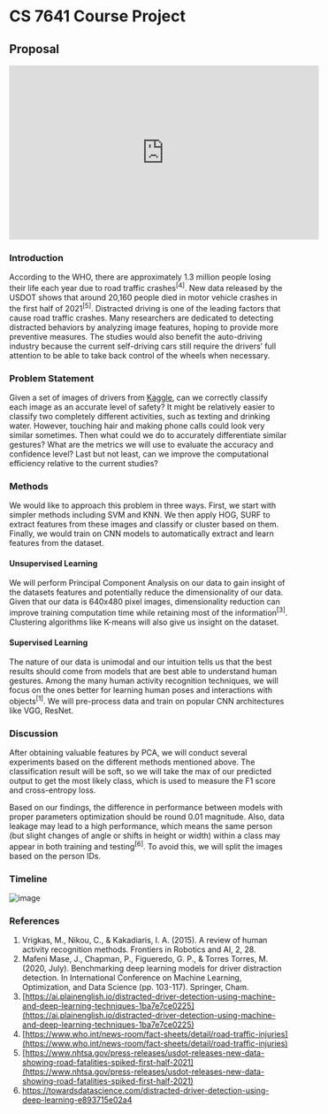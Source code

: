 
# CS 7641 Course Project

## Proposal 

<iframe width="560" height="315" src="https://www.youtube.com/embed/VoxGg14EXxU" title="YouTube video player" frameborder="0" allow="accelerometer; autoplay; clipboard-write; encrypted-media; gyroscope; picture-in-picture" allowfullscreen></iframe>

### Introduction

According to the WHO, there are approximately 1.3 million people losing their life each year due to road traffic crashes<sup>[4]</sup>. New data released by the USDOT shows that around 20,160 people died in motor vehicle crashes in the first half of 2021<sup>[5]</sup>. Distracted driving is one of the leading factors that cause road traffic crashes. Many researchers are dedicated to detecting distracted behaviors by analyzing image features, hoping to provide more preventive measures. The studies would also benefit the auto-driving industry because the current self-driving cars still require the drivers’ full attention to be able to take back control of the wheels when necessary.

### Problem Statement

Given a set of images of drivers from [Kaggle](https://www.kaggle.com/c/state-farm-distracted-driver-detection), can we correctly classify each image as an accurate level of safety? It might be relatively easier to classify two completely different activities, such as texting and drinking water. However, touching hair and making phone calls could look very similar sometimes. Then what could we do to accurately differentiate similar gestures? What are the metrics we will use to evaluate the accuracy and confidence level? Last but not least, can we improve the computational efficiency relative to the current studies?

### Methods

We would like to approach this problem in three ways. First, we start with simpler methods including SVM and KNN. We then apply HOG, SURF to extract features from these images and classify or cluster based on them. Finally, we would train on CNN models to automatically extract and learn features from the dataset.
	
#### Unsupervised Learning
We will perform Principal Component Analysis on our data to gain insight of the datasets features and potentially reduce the dimensionality of our data. Given that our data is 640x480 pixel images, dimensionality reduction can improve training computation time while retaining most of the information<sup>[3]</sup>. Clustering algorithms like K-means will also give us insight on the dataset.

#### Supervised Learning
The nature of our data is unimodal and our intuition tells us that the best results should come from models that are best able to understand human gestures. Among the many human activity recognition techniques, we will focus on the ones better for learning human poses and interactions with objects<sup>[1]</sup>. We will pre-process data and train on popular CNN architectures like VGG, ResNet.

### Discussion

After obtaining valuable features by PCA, we will conduct several experiments based on the different methods mentioned above. The classification result will be soft, so we will take the max of our predicted output to get the most likely class, which is used to measure the F1 score and cross-entropy loss. 

Based on our findings, the difference in performance between models with proper parameters optimization should be round 0.01 magnitude. Also, data leakage may lead to a high performance, which means the same person (but slight changes of angle or shifts in height or width) within a class may appear in both training and testing<sup>[6]</sup>. To avoid this, we will split the images based on the person IDs.

### Timeline

![image](https://user-images.githubusercontent.com/33321452/154896439-96ad843c-6ecc-49f2-9ca7-edd7bf91effc.png)

### References
1. Vrigkas, M., Nikou, C., & Kakadiaris, I. A. (2015). A review of human activity recognition methods. Frontiers in Robotics and AI, 2, 28.
2. Mafeni Mase, J., Chapman, P., Figueredo, G. P., & Torres Torres, M. (2020, July). Benchmarking deep learning models for driver distraction detection. In International Conference on Machine Learning, Optimization, and Data Science (pp. 103-117). Springer, Cham.
3. [https://ai.plainenglish.io/distracted-driver-detection-using-machine-and-deep-learning-techniques-1ba7e7ce0225](https://ai.plainenglish.io/distracted-driver-detection-using-machine-and-deep-learning-techniques-1ba7e7ce0225)
4. [https://www.who.int/news-room/fact-sheets/detail/road-traffic-injuries](https://www.who.int/news-room/fact-sheets/detail/road-traffic-injuries)
5. [https://www.nhtsa.gov/press-releases/usdot-releases-new-data-showing-road-fatalities-spiked-first-half-2021](https://www.nhtsa.gov/press-releases/usdot-releases-new-data-showing-road-fatalities-spiked-first-half-2021)
6. [https://towardsdatascience.com/distracted-driver-detection-using-deep-learning-e893715e02a4 ](https://towardsdatascience.com/distracted-driver-detection-using-deep-learning-e893715e02a4 )
